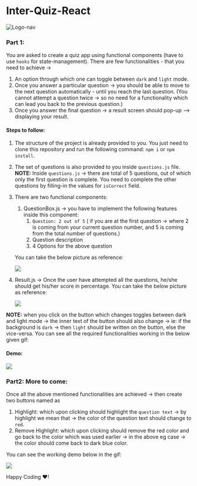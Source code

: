 # Inter-Quiz-React

![Logo-nav](https://s3.ap-south-1.amazonaws.com/kalvi-education.github.io/front-end-web-development/Kalvium-Logo.png)


### Part 1:
You are asked to create a quiz app using functional components (have to use `hooks` for state-management).
There are few functionalities - that you need to achieve ->

1. An option through which one can toggle between `dark` and `light` mode.
2. Once you answer a particular question -> you should be able to move to the next question automatically - until you reach the last question. (You cannot attempt a question twice -> so no need for a functionality which can lead you back to the previous question.)
3. Once you answer the final question -> a result screen should pop-up --> displaying your result.

#### Steps to follow:

1. The structure of the project is already provided to you. You just need to clone this repository and run the following command: `npm i` or `npm install`.
2. The set of questions is also provided to you inside `questions.js` file. 
   **NOTE:** Inside `questions.js` -> there are total of 5 questions, out of which only the first question is complete. You need to complete the other questions by filling-in the values for `isCorrect` field.
3. There are two functional components: 
   1. QuestionBox.js -> you have to implement the following features inside this component:
       1. `Question: 2 out of 5` ( if you are at the first question -> where 2 is coming from your current question number, and 5 is coming from the total number of questions.)
       2. Question description
       3. 4 Options for the above question

    You can take the below picture as reference:

    ![](https://s3.ap-south-1.amazonaws.com/kalvi-education.github.io/front-end-web-development/ca-4-react-quiz.png)

  2. Result.js -> Once the user have attempted all the questions, he/she should get his/her score in percentage.
     You can take the below picture as reference:

     ![](https://s3.ap-south-1.amazonaws.com/kalvi-education.github.io/front-end-web-development/ca-4-react-final.png)

**NOTE:** when you click on the button which changes toggles between dark and light mode -> the inner text of the button should also change -> ie: if the background is `dark` -> then `light` should be written on the button, else the vice-versa. You can see all the required functionalities working in the below given gif:

#### Demo:

![](https://s3.ap-south-1.amazonaws.com/kalvi-education.github.io/front-end-web-development/ca-4-react-quiz-section-one.gif)

### Part2: More to come:

Once all the above mentioned functionalities are achieved -> then create two buttons named as 
1. Highlight: which upon clicking should highlight the `question text` -> by highlight we mean that -> the color of the question text should change to `red`.
2. Remove Highlight: which upon clicking should remove the red color and go back to the color which was used earlier -> in the above eg case -> the color should come back to dark blue color.

You can see the working demo below in the gif:

![](https://s3.ap-south-1.amazonaws.com/kalvi-education.github.io/front-end-web-development/ca-4-react-quiz-section.gif)

Happy Coding ❤️!
